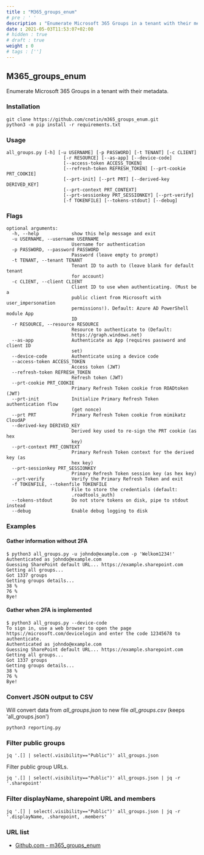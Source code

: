 ```yaml
---
title : "M365_groups_enum"
# pre : ' '
description : "Enumerate Microsoft 365 Groups in a tenant with their metadata."
date : 2021-05-03T11:53:07+02:00
# hidden : true
# draft : true
weight : 0
# tags : ['']
---
```


## M365_groups_enum

Enumerate Microsoft 365 Groups in a tenant with their metadata.

### Installation

```plain
git clone https://github.com/cnotin/m365_groups_enum.git
python3 -m pip install -r requirements.txt
```

### Usage

```plain
all_groups.py [-h] [-u USERNAME] [-p PASSWORD] [-t TENANT] [-c CLIENT]
                     [-r RESOURCE] [--as-app] [--device-code]
                     [--access-token ACCESS_TOKEN]
                     [--refresh-token REFRESH_TOKEN] [--prt-cookie PRT_COOKIE]
                     [--prt-init] [--prt PRT] [--derived-key DERIVED_KEY]
                     [--prt-context PRT_CONTEXT]
                     [--prt-sessionkey PRT_SESSIONKEY] [--prt-verify]
                     [-f TOKENFILE] [--tokens-stdout] [--debug]
```

### Flags

```plain
optional arguments:
  -h, --help            show this help message and exit
  -u USERNAME, --username USERNAME
                        Username for authentication
  -p PASSWORD, --password PASSWORD
                        Password (leave empty to prompt)
  -t TENANT, --tenant TENANT
                        Tenant ID to auth to (leave blank for default tenant
                        for account)
  -c CLIENT, --client CLIENT
                        Client ID to use when authenticating. (Must be a
                        public client from Microsoft with user_impersonation
                        permissions!). Default: Azure AD PowerShell module App
                        ID
  -r RESOURCE, --resource RESOURCE
                        Resource to authenticate to (Default:
                        https://graph.windows.net)
  --as-app              Authenticate as App (requires password and client ID
                        set)
  --device-code         Authenticate using a device code
  --access-token ACCESS_TOKEN
                        Access token (JWT)
  --refresh-token REFRESH_TOKEN
                        Refresh token (JWT)
  --prt-cookie PRT_COOKIE
                        Primary Refresh Token cookie from ROADtoken (JWT)
  --prt-init            Initialize Primary Refresh Token authentication flow
                        (get nonce)
  --prt PRT             Primary Refresh Token cookie from mimikatz CloudAP
  --derived-key DERIVED_KEY
                        Derived key used to re-sign the PRT cookie (as hex
                        key)
  --prt-context PRT_CONTEXT
                        Primary Refresh Token context for the derived key (as
                        hex key)
  --prt-sessionkey PRT_SESSIONKEY
                        Primary Refresh Token session key (as hex key)
  --prt-verify          Verify the Primary Refresh Token and exit
  -f TOKENFILE, --tokenfile TOKENFILE
                        File to store the credentials (default:
                        .roadtools_auth)
  --tokens-stdout       Do not store tokens on disk, pipe to stdout instead
  --debug               Enable debug logging to disk
```

### Examples

#### Gather information without 2FA

```plain
$ python3 all_groups.py -u johndo@example.com -p 'Welkom1234!'
Authenticated as johndo@example.com
Guessing SharePoint default URL... https://example.sharepoint.com
Getting all groups... 
Got 1337 groups
Getting groups details...
38 %
76 %
Bye!
```

#### Gather when 2FA is implemented

```plain
$ python3 all_groups.py --device-code
To sign in, use a web browser to open the page https://microsoft.com/devicelogin and enter the code 12345678 to authenticate.
Authenticated as johndo@example.com
Guessing SharePoint default URL... https://example.sharepoint.com
Getting all groups... 
Got 1337 groups
Getting groups details...
38 %
76 %
Bye!
```

### Convert JSON output to CSV

Will convert data from *all_groups.json* to new file *all_groups.csv* (keeps 'all_groups.json')

```plain
python3 reporting.py
```

### Filter public groups

```plain
jq '.[] | select(.visibility=="Public")' all_groups.json
```

Filter public group URLs.

```plain
jq '.[] | select(.visibility=="Public")' all_groups.json | jq -r '.sharepoint'
```

### Filter displayName, sharepoint URL and members

```plain
jq '.[] | select(.visibility=="Public")' all_groups.json | jq -r '.displayName, .sharepoint, .members'
```

### URL list

* [Github.com - m365_groups_enum](https://github.com/cnotin/m365_groups_enum.git)

